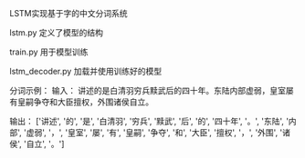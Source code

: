 
LSTM实现基于字的中文分词系统

lstm.py 定义了模型的结构

train.py 用于模型训练

lstm_decoder.py 加载并使用训练好的模型

分词示例：
输入：
讲述的是白清羽穷兵黩武后的四十年。东陆内部虚弱，皇室屡有皇嗣争夺和大臣擅权，外围诸侯自立。

输出：
['讲述', '的', '是', '白清羽', '穷兵', '黩武', '后', '的', '四十年', '。', '东陆', '内部', '虚弱', '，', 
'皇室', '屡', '有', '皇嗣', '争夺', '和', '大臣', '擅权', '，', '外围', '诸侯', '自立', '。']

